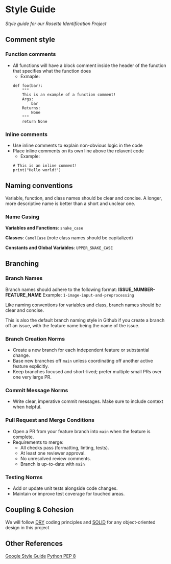 # Style Guide
*Style guide for our Rosette Identification Project*

## Comment style
### Function comments
- All functions will have a block comment inside the header of the function that specifies what the function does
    - Exmaple:
    ```
    def foo(bar):
        """
        This is an example of a function comment!
        Args: 
            bar
        Returns:
            None
        """
        return None
    ```

### Inline comments
- Use inline comments to explain non-obvious logic in the code
- Place inline comments on its own line above the relavent code
    - Example: 
    ```
    # This is an inline comment!
    print("Hello world!")
    ```

## Naming conventions
Variable, function, and class names should be clear and concise. A longer, more descriptive name is better than a short and unclear one.

### Name Casing

**Variables and Functions**: `snake_case`

**Classes**: `CamelCase` (note class names should be capitalized)

**Constants and Global Variables**: `UPPER_SNAKE_CASE`

## Branching
### Branch Names
Branch names should adhere to the following format: **ISSUE_NUMBER-FEATURE_NAME**
Example:
`1-image-input-and-preprocessing`

Like naming conventions for variables and class, branch names should be clear and concise.

This is also the default branch naming style in Github if you create a branch off an issue, with the feature name being the name of the issue.

### Branch Creation Norms
- Create a new branch for each independent feature or substantial change.
- Base new branches off `main` unless coordinating off another active feature explicitly.
- Keep branches focused and short-lived; prefer multiple small PRs over one very large PR.

### Commit Message Norms
- Write clear, imperative commit messages. Make sure to include context when helpful.

### Pull Request and Merge Conditions
- Open a PR from your feature branch into `main` when the feature is complete.
- Requirements to merge:
  - All checks pass (formatting, linting, tests).
  - At least one reviewer approval.
  - No unresolved review comments.
  - Branch is up-to-date with `main`

### Testing Norms
- Add or update unit tests alongside code changes.
- Maintain or improve test coverage for touched areas.


## Coupling & Cohesion
We will follow [DRY](https://en.wikipedia.org/wiki/Don%27t_repeat_yourself) coding principles and [SOLID](https://en.wikipedia.org/wiki/SOLID) for any object-oriented design in this project

## Other References
[Google Style Guide](https://google.github.io/styleguide/)
[Python PEP 8](https://peps.python.org/pep-0008/)
